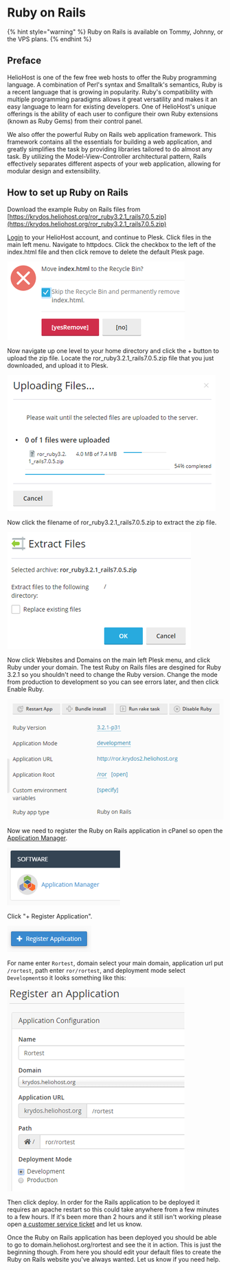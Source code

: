 # Ruby on Rails

{% hint style="warning" %}
Ruby on Rails is available on Tommy, Johnny, or the VPS plans.
{% endhint %}

## Preface

HelioHost is one of the few free web hosts to offer the Ruby programming language. A combination of Perl's syntax and Smalltalk's semantics, Ruby is a recent language that is growing in popularity. Ruby's compatibility with multiple programming paradigms allows it great versatility and makes it an easy language to learn for existing developers. One of HelioHost's unique offerings is the ability of each user to configure their own Ruby extensions \(known as Ruby Gems\) from their control panel.

We also offer the powerful Ruby on Rails web application framework. This framework contains all the essentials for building a web application, and greatly simplifies the task by providing libraries tailored to do almost any task. By utilizing the Model-View-Controller architectural pattern, Rails effectively separates different aspects of your web application, allowing for modular design and extensibility.

## How to set up Ruby on Rails

Download the example Ruby on Rails files from [https://krydos.heliohost.org/ror_ruby3.2.1_rails7.0.5.zip](https://krydos.heliohost.org/ror_ruby3.2.1_rails7.0.5.zip)

[Login](https://heliohost.org/login/) to your HelioHost account, and continue to Plesk. Click files in the main left menu. Navigate to httpdocs. Click the checkbox to the left of the index.html file and then click remove to delete the default Plesk page.

![](../.gitbook/assets/ror_delete_index.png)

Now navigate up one level to your home directory and click the + button to upload the zip file. Locate the ror_ruby3.2.1_rails7.0.5.zip file that you just downloaded, and upload it to Plesk.

![](../.gitbook/assets/ror_upload.png)

Now click the filename of ror_ruby3.2.1_rails7.0.5.zip to extract the zip file.

![](../.gitbook/assets/ror_extract.png)

Now click Websites and Domains on the main left Plesk menu, and click Ruby under your domain. The test Ruby on Rails files are desgined for Ruby 3.2.1 so you shouldn't need to change the Ruby version. Change the mode from production to development so you can see errors later, and then click Enable Ruby.

![](../.gitbook/assets/ror_enable.png)



Now we need to register the Ruby on Rails application in cPanel so open the [Application Manager](https://tommy.heliohost.org:2083/frontend/paper_lantern/passenger/index.html).

![](../.gitbook/assets/application_manager.png)

Click "+ Register Application".

![](../.gitbook/assets/register_application.png)

For name enter `Rortest`, domain select your main domain, application url put `/rortest`, path enter `ror/rortest`, and deployment mode select `Development`so it looks something like this:

![](../.gitbook/assets/register_rortest_application.png)

Then click deploy. In order for the Rails application to be deployed it requires an apache restart so this could take anywhere from a few minutes to a few hours. If it's been more than 2 hours and it still isn't working please open [a customer service ticket](https://www.helionet.org/index/forum/45-customer-service/) and let us know.

Once the Ruby on Rails application has been deployed you should be able to go to domain.heliohost.org/rortest and see the it in action. This is just the beginning though. From here you should edit your default files to create the Ruby on Rails website you've always wanted. Let us know if you need help.

